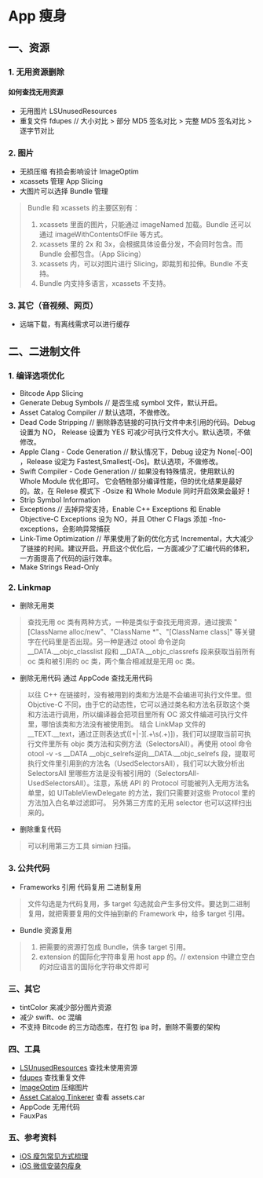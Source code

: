 # App 瘦身
## 一、资源
### 1. 无用资源删除
#### 如何查找无用资源
* 无用图片 LSUnusedResources
* 重复文件 fdupes // 大小对比 > 部分 MD5 签名对比 > 完整 MD5 签名对比 > 逐字节对比

### 2. 图片
* 无损压缩 有损会影响设计 ImageOptim
* xcassets 管理 App Slicing
* 大图片可以选择 Bundle 管理

> Bundle 和 xcassets 的主要区别有：
>1. xcassets 里面的图片，只能通过 imageNamed 加载。Bundle 还可以通过 imageWithContentsOfFile 等方式。
>2. xcassets 里的 2x 和 3x，会根据具体设备分发，不会同时包含。而 Bundle 会都包含。（App Slicing）
>3. xcassets 内，可以对图片进行 Slicing，即裁剪和拉伸。Bundle 不支持。
>4. Bundle 内支持多语言，xcassets 不支持。

### 3. 其它（音视频、网页）
* 远端下载，有离线需求可以进行缓存

## 二、二进制文件
### 1. 编译选项优化
* Bitcode App Slicing
* Generate Debug Symbols // 是否生成 symbol 文件，默认开启。
* Asset Catalog Compiler // 默认选项，不做修改。
* Dead Code Stripping // 删除静态链接的可执行文件中未引用的代码。Debug 设置为 NO， Release 设置为 YES 可减少可执行文件大小。默认选项，不做修改。
* Apple Clang - Code Generation // 默认情况下，Debug 设定为 None[-O0] ，Release 设定为 Fastest,Smallest[-Os]。默认选项，不做修改。
* Swift Compiler - Code Generation // 如果没有特殊情况，使用默认的 Whole Module 优化即可。 它会牺牲部分编译性能，但的优化结果是最好的。故，在 Relese 模式下 -Osize 和 Whole Module 同时开启效果会最好！
* Strip Symbol Information
* Exceptions // 去掉异常支持，Enable C++ Exceptions 和 Enable Objective-C Exceptions 设为 NO，并且 Other C Flags 添加 -fno-exceptions，会影响异常捕获
* Link-Time Optimization // 苹果使用了新的优化方式 Incremental，大大减少了链接的时间。建议开启。开启这个优化后，一方面减少了汇编代码的体积，一方面提高了代码的运行效率。
* Make Strings Read-Only 

### 2. Linkmap
* 删除无用类

> 查找无用 oc 类有两种方式，一种是类似于查找无用资源，通过搜索 "[ClassName alloc/new"、"ClassName *"、"[ClassName class]" 等关键字在代码里是否出现。另一种是通过 otool 命令逆向 __DATA.__objc_classlist 段和 __DATA.__objc_classrefs 段来获取当前所有 oc 类和被引用的 oc 类，两个集合相减就是无用 oc 类。

* 删除无用代码
通过 AppCode 查找无用代码
> 以往 C++ 在链接时，没有被用到的类和方法是不会编进可执行文件里。但 Objctive-C 不同，由于它的动态性，它可以通过类名和方法名获取这个类和方法进行调用，所以编译器会把项目里所有 OC 源文件编进可执行文件里，哪怕该类和方法没有被使用到。
结合 LinkMap 文件的__TEXT.__text，通过正则表达式([+|-][.+\s(.+)])，我们可以提取当前可执行文件里所有 objc 类方法和实例方法（SelectorsAll）。再使用 otool 命令 otool -v -s __DATA __objc_selrefs逆向__DATA.__objc_selrefs 段，提取可执行文件里引用到的方法名（UsedSelectorsAll），我们可以大致分析出 SelectorsAll 里哪些方法是没有被引用的（SelectorsAll-UsedSelectorsAll）。注意，系统 API 的 Protocol 可能被列入无用方法名单里，如 UITableViewDelegate 的方法，我们只需要对这些 Protocol 里的方法加入白名单过滤即可。
另外第三方库的无用 selector 也可以这样扫出来的。

* 删除重复代码

> 可以利用第三方工具 simian 扫描。


### 3. 公共代码
* Frameworks 引用 代码复用 二进制复用

> 文件勾选是为代码复用，多 target 勾选就会产生多份文件。要达到二进制复用，就把需要复用的文件抽到新的 Framework 中，给多 target 引用。

* Bundle 资源复用

> 1. 把需要的资源打包成 Bundle，供多 target 引用。
> 2. extension 的国际化字符串复用 host app 的。// extension 中建立空白的对应语言的国际化字符串文件即可

### 三、其它
* tintColor 来减少部分图片资源
* 减少 swift、oc 混编
* 不支持 Bitcode 的三方动态库，在打包 ipa 时，删除不需要的架构

### 四、工具
* [LSUnusedResources](https://github.com/tinymind/LSUnusedResources) 查找未使用资源
* [fdupes](https://github.com/adrianlopezroche/fdupes) 查找重复文件
* [ImageOptim](https://github.com/ImageOptim/ImageOptim) 压缩图片
* [Asset Catalog Tinkerer](https://github.com/insidegui/AssetCatalogTinkerer) 查看 assets.car
* AppCode 无用代码
* FauxPas

### 五、参考资料
* [iOS 瘦包常见方式梳理](https://mp.weixin.qq.com/s/J_XYpIfDeeWJBlk9sRQMAA)
* [iOS 微信安装包瘦身](http://www.cocoachina.com/ios/20151211/14562.html)






